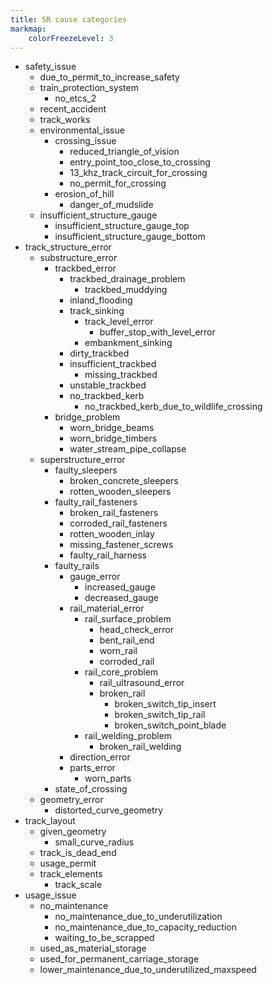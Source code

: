 ```yaml
---
title: SR cause categories
markmap:
    colorFreezeLevel: 3
---
```


- safety_issue
    - due_to_permit_to_increase_safety
    - train_protection_system
        - no_etcs_2
    - recent_accident
    - track_works
    - environmental_issue
        - crossing_issue
            - reduced_triangle_of_vision
            - entry_point_too_close_to_crossing
            - 13_khz_track_circuit_for_crossing
            - no_permit_for_crossing
        - erosion_of_hill
            - danger_of_mudslide
    - insufficient_structure_gauge
        - insufficient_structure_gauge_top
        - insufficient_structure_gauge_bottom
- track_structure_error
    - substructure_error
        - trackbed_error
            - trackbed_drainage_problem
                - trackbed_muddying
            - inland_flooding
            - track_sinking
                - track_level_error
                    - buffer_stop_with_level_error
                - embankment_sinking
            - dirty_trackbed
            - insufficient_trackbed
                - missing_trackbed
            - unstable_trackbed
            - no_trackbed_kerb
                - no_trackbed_kerb_due_to_wildlife_crossing
        - bridge_problem
            - worn_bridge_beams
            - worn_bridge_timbers
            - water_stream_pipe_collapse
    - superstructure_error
        - faulty_sleepers
            - broken_concrete_sleepers
            - rotten_wooden_sleepers
        - faulty_rail_fasteners
            - broken_rail_fasteners
            - corroded_rail_fasteners
            - rotten_wooden_inlay
            - missing_fastener_screws
            - faulty_rail_harness
        - faulty_rails
            - gauge_error
                - increased_gauge
                - decreased_gauge
            - rail_material_error
                - rail_surface_problem
                    - head_check_error
                    - bent_rail_end
                    - worn_rail
                    - corroded_rail
                - rail_core_problem
                    - rail_ultrasound_error
                    - broken_rail
                        - broken_switch_tip_insert
                        - broken_switch_tip_rail
                        - broken_switch_point_blade
                - rail_welding_problem
                    - broken_rail_welding
            - direction_error
            - parts_error
                - worn_parts
        - state_of_crossing
    - geometry_error
        - distorted_curve_geometry
- track_layout
    - given_geometry
        - small_curve_radius
    - track_is_dead_end
    - usage_permit
    - track_elements
        - track_scale
- usage_issue
    - no_maintenance
        - no_maintenance_due_to_underutilization
        - no_maintenance_due_to_capacity_reduction
        - waiting_to_be_scrapped
    - used_as_material_storage
    - used_for_permanent_carriage_storage
    - lower_maintenance_due_to_underutilized_maxspeed